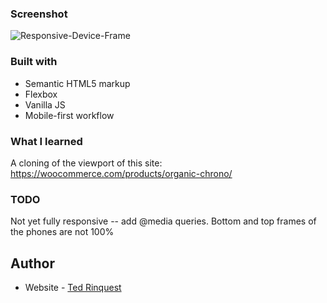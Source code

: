 
### Screenshot

![Responsive-Device-Frame](https://github.com/climb512/responsive-views-demo/assets/19371146/1d6903cd-4ac6-4000-a7ad-69c5ba34e820)


### Built with

- Semantic HTML5 markup
- Flexbox
- Vanilla JS
- Mobile-first workflow

### What I learned

A cloning of the viewport of this site:
https://woocommerce.com/products/organic-chrono/

### TODO

Not yet fully responsive -- add @media queries.
Bottom and top frames of the phones are not 100%


## Author

- Website - [Ted Rinquest](https://cnxwebdesign.com/)
